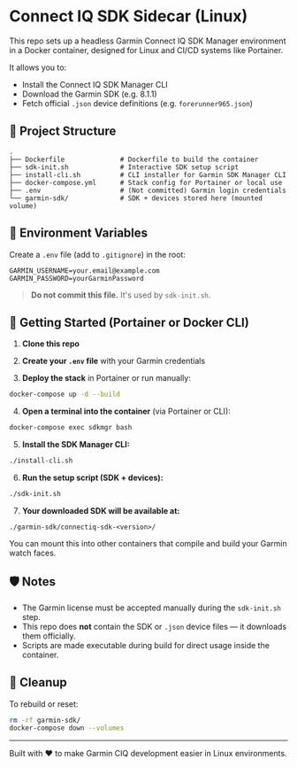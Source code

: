 # Connect IQ SDK Sidecar (Linux)

This repo sets up a headless Garmin Connect IQ SDK Manager environment in a Docker container, designed for Linux and CI/CD systems like Portainer.

It allows you to:

* Install the Connect IQ SDK Manager CLI
* Download the Garmin SDK (e.g. 8.1.1)
* Fetch official `.json` device definitions (e.g. `forerunner965.json`)

## 🧱 Project Structure

```
.
├── Dockerfile              # Dockerfile to build the container
├── sdk-init.sh             # Interactive SDK setup script
├── install-cli.sh          # CLI installer for Garmin SDK Manager CLI
├── docker-compose.yml      # Stack config for Portainer or local use
├── .env                    # (Not committed) Garmin login credentials
└── garmin-sdk/             # SDK + devices stored here (mounted volume)
```

## 🔐 Environment Variables

Create a `.env` file (add to `.gitignore`) in the root:

```env
GARMIN_USERNAME=your.email@example.com
GARMIN_PASSWORD=yourGarminPassword
```

> **Do not commit this file.** It's used by `sdk-init.sh`.

## 🚀 Getting Started (Portainer or Docker CLI)

1. **Clone this repo**

2. **Create your `.env` file** with your Garmin credentials

3. **Deploy the stack** in Portainer or run manually:

```bash
docker-compose up -d --build
```

4. **Open a terminal into the container** (via Portainer or CLI):

```bash
docker-compose exec sdkmgr bash
```

5. **Install the SDK Manager CLI:**

```bash
./install-cli.sh
```

6. **Run the setup script (SDK + devices):**

```bash
./sdk-init.sh
```

7. **Your downloaded SDK will be available at:**

```
./garmin-sdk/connectiq-sdk-<version>/
```

You can mount this into other containers that compile and build your Garmin watch faces.

## 🛡 Notes

* The Garmin license must be accepted manually during the `sdk-init.sh` step.
* This repo does **not** contain the SDK or `.json` device files — it downloads them officially.
* Scripts are made executable during build for direct usage inside the container.

## 🧼 Cleanup

To rebuild or reset:

```bash
rm -rf garmin-sdk/
docker-compose down --volumes
```

---

Built with ❤️ to make Garmin CIQ development easier in Linux environments.
